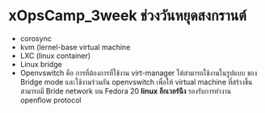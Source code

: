 # xOpsCamp_3week ช่วงวันหยุดสงกรานต์ 
* corosync
* kvm (lernel-base virtual machine
* LXC (linux container)
* Linux bridge
* Openvswitch  คือ การที่ต้องการที่ใช้งาน virt-manager ให้สามารถใช้งานในรูปแบบ
ของ Bridge mode และใช้งานร่วมกัน openvswitch
เพื่อให้ virtual machine ที่สร้างขึ้นสามารถมี Bride network 
บน Fedora 20 **linux อีกเวอร์นึง**
รองรับการทำงาน openflow protocol
